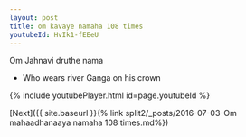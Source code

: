 ```yaml
---
layout: post
title: om kavaye namaha 108 times
youtubeId: HvIk1-fEEeU
---
```

 
 
Om Jahnavi druthe nama 
 
 -  Who wears river Ganga on his crown 
 
  
 
  
 
 
 
 
 
 


{% include youtubePlayer.html id=page.youtubeId %}
 
[Next]({{ site.baseurl }}{% link  split2/_posts/2016-07-03-Om mahaadhanaaya namaha 108 times.md%})
 
